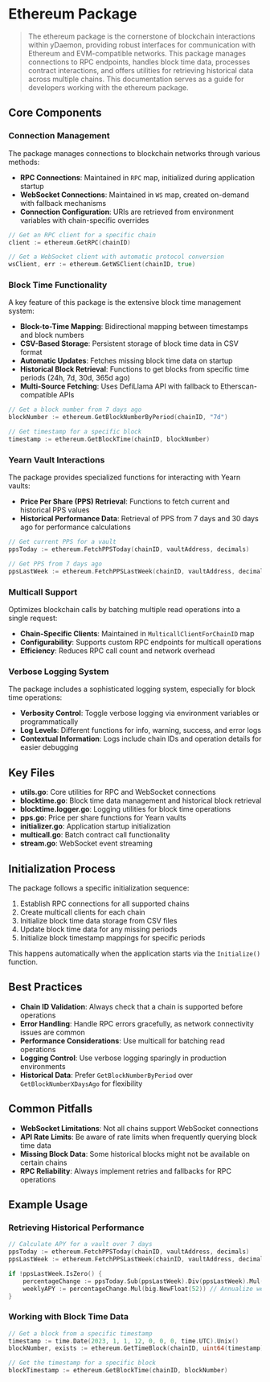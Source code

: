 # Ethereum Package

> The ethereum package is the cornerstone of blockchain interactions within yDaemon, providing
> robust interfaces for communication with Ethereum and EVM-compatible networks. This package
> manages connections to RPC endpoints, handles block time data, processes contract interactions,
> and offers utilities for retrieving historical data across multiple chains.
> This documentation serves as a guide for developers working with the ethereum package.

## Core Components

### Connection Management

The package manages connections to blockchain networks through various methods:

- **RPC Connections**: Maintained in `RPC` map, initialized during application startup
- **WebSocket Connections**: Maintained in `WS` map, created on-demand with fallback mechanisms
- **Connection Configuration**: URIs are retrieved from environment variables with chain-specific overrides

```go
// Get an RPC client for a specific chain
client := ethereum.GetRPC(chainID)

// Get a WebSocket client with automatic protocol conversion
wsClient, err := ethereum.GetWSClient(chainID, true)
```

### Block Time Functionality

A key feature of this package is the extensive block time management system:

- **Block-to-Time Mapping**: Bidirectional mapping between timestamps and block numbers
- **CSV-Based Storage**: Persistent storage of block time data in CSV format
- **Automatic Updates**: Fetches missing block time data on startup
- **Historical Block Retrieval**: Functions to get blocks from specific time periods (24h, 7d, 30d, 365d ago)
- **Multi-Source Fetching**: Uses DefiLlama API with fallback to Etherscan-compatible APIs

```go
// Get a block number from 7 days ago
blockNumber := ethereum.GetBlockNumberByPeriod(chainID, "7d")

// Get timestamp for a specific block
timestamp := ethereum.GetBlockTime(chainID, blockNumber)
```

### Yearn Vault Interactions

The package provides specialized functions for interacting with Yearn vaults:

- **Price Per Share (PPS) Retrieval**: Functions to fetch current and historical PPS values
- **Historical Performance Data**: Retrieval of PPS from 7 days and 30 days ago for performance calculations

```go
// Get current PPS for a vault
ppsToday := ethereum.FetchPPSToday(chainID, vaultAddress, decimals)

// Get PPS from 7 days ago
ppsLastWeek := ethereum.FetchPPSLastWeek(chainID, vaultAddress, decimals)
```

### Multicall Support

Optimizes blockchain calls by batching multiple read operations into a single request:

- **Chain-Specific Clients**: Maintained in `MulticallClientForChainID` map
- **Configurability**: Supports custom RPC endpoints for multicall operations
- **Efficiency**: Reduces RPC call count and network overhead

### Verbose Logging System

The package includes a sophisticated logging system, especially for block time operations:

- **Verbosity Control**: Toggle verbose logging via environment variables or programmatically
- **Log Levels**: Different functions for info, warning, success, and error logs
- **Contextual Information**: Logs include chain IDs and operation details for easier debugging

## Key Files

- **utils.go**: Core utilities for RPC and WebSocket connections
- **blocktime.go**: Block time data management and historical block retrieval
- **blocktime.logger.go**: Logging utilities for block time operations
- **pps.go**: Price per share functions for Yearn vaults
- **initializer.go**: Application startup initialization
- **multicall.go**: Batch contract call functionality
- **stream.go**: WebSocket event streaming

## Initialization Process

The package follows a specific initialization sequence:

1. Establish RPC connections for all supported chains
2. Create multicall clients for each chain
3. Initialize block time data storage from CSV files
4. Update block time data for any missing periods
5. Initialize block timestamp mappings for specific periods

This happens automatically when the application starts via the `Initialize()` function.

## Best Practices

- **Chain ID Validation**: Always check that a chain is supported before operations
- **Error Handling**: Handle RPC errors gracefully, as network connectivity issues are common
- **Performance Considerations**: Use multicall for batching read operations
- **Logging Control**: Use verbose logging sparingly in production environments
- **Historical Data**: Prefer `GetBlockNumberByPeriod` over `GetBlockNumberXDaysAgo` for flexibility

## Common Pitfalls

- **WebSocket Limitations**: Not all chains support WebSocket connections
- **API Rate Limits**: Be aware of rate limits when frequently querying block time data
- **Missing Block Data**: Some historical blocks might not be available on certain chains
- **RPC Reliability**: Always implement retries and fallbacks for RPC operations

## Example Usage

### Retrieving Historical Performance

```go
// Calculate APY for a vault over 7 days
ppsToday := ethereum.FetchPPSToday(chainID, vaultAddress, decimals)
ppsLastWeek := ethereum.FetchPPSLastWeek(chainID, vaultAddress, decimals)

if !ppsLastWeek.IsZero() {
    percentageChange := ppsToday.Sub(ppsLastWeek).Div(ppsLastWeek).Mul(big.NewFloat(100))
    weeklyAPY := percentageChange.Mul(big.NewFloat(52)) // Annualize weekly growth
}
```

### Working with Block Time Data

```go
// Get a block from a specific timestamp
timestamp := time.Date(2023, 1, 1, 12, 0, 0, 0, time.UTC).Unix()
blockNumber, exists := ethereum.GetTimeBlock(chainID, uint64(timestamp))

// Get the timestamp for a specific block
blockTimestamp := ethereum.GetBlockTime(chainID, blockNumber)
```
